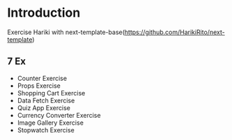 # Introduction

Exercise Hariki with next-template-base(https://github.com/HarikiRito/next-template)
## 7 Ex
- Counter Exercise
- Props Exercise
- Shopping Cart Exercise
- Data Fetch Exercise
- Quiz App Exercise
- Currency Converter Exercise
- Image Gallery Exercise
- Stopwatch Exercise

